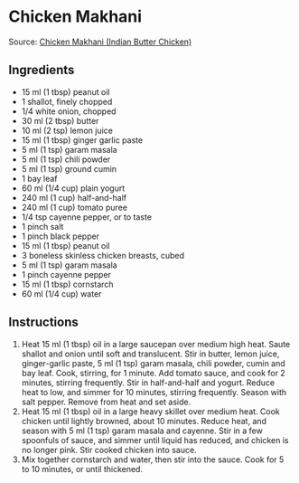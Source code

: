 # Chicken Makhani #

Source: [Chicken Makhani (Indian Butter Chicken)](http://allrecipes.com/recipe/45957/chicken-makhani-indian-butter-chicken/)

## Ingredients ##
* 15 ml (1 tbsp) peanut oil
* 1 shallot, finely chopped
* 1/4 white onion, chopped
* 30 ml (2 tbsp) butter
* 10 ml (2 tsp) lemon juice
* 15 ml (1 tbsp) ginger garlic paste
* 5 ml (1 tsp) garam masala
* 5 ml (1 tsp) chili powder
* 5 ml (1 tsp) ground cumin
* 1 bay leaf
* 60 ml (1/4 cup) plain yogurt
* 240 ml (1 cup) half-and-half
* 240 ml (1 cup) tomato puree
* 1/4 tsp cayenne pepper, or to taste
* 1 pinch salt
* 1 pinch black pepper
* 15 ml (1 tbsp) peanut oil
* 3 boneless skinless chicken breasts, cubed
* 5 ml (1 tsp) garam masala
* 1 pinch cayenne pepper
* 15 ml (1 tbsp) cornstarch
* 60 ml (1/4 cup) water

## Instructions ##
1. Heat 15 ml (1 tbsp) oil in a large saucepan over medium high heat. Saute shallot and onion until soft and translucent. Stir in butter, lemon juice, ginger-garlic paste, 5 ml (1 tsp) garam masala, chili powder, cumin and bay leaf. Cook, stirring, for 1 minute. Add tomato sauce, and cook for 2 minutes, stirring frequently. Stir in half-and-half and yogurt. Reduce heat to low, and simmer for 10 minutes, stirring frequently. Season with salt pepper. Remove from heat and set aside.
1. Heat 15 ml (1 tbsp) oil in a large heavy skillet over medium heat. Cook chicken until lightly browned, about 10 minutes. Reduce heat, and season with 5 ml (1 tsp) garam masala and cayenne. Stir in a few spoonfuls of sauce, and simmer until liquid has reduced, and chicken is no longer pink. Stir cooked chicken into sauce.
1. Mix together cornstarch and water, then stir into the sauce. Cook for 5 to 10 minutes, or until thickened.
